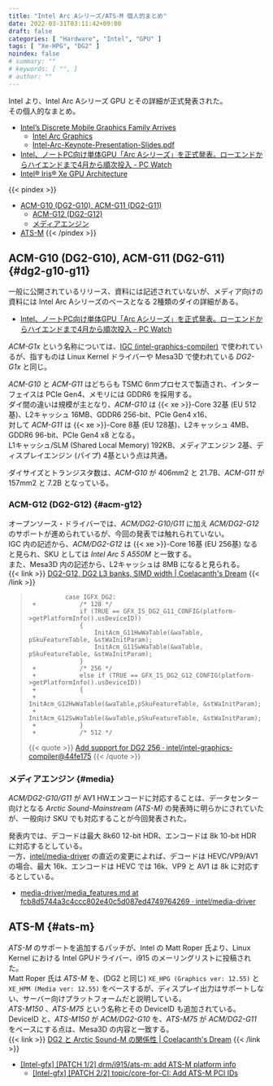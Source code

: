 ```yaml
---
title: "Intel Arc Aシリーズ/ATS-M 個人的まとめ"
date: 2022-03-31T03:11:42+09:00
draft: false
categories: [ "Hardware", "Intel", "GPU" ]
tags: [ "Xe-HPG", "DG2" ]
noindex: false
# summary: ""
# keywords: [ "", ]
# author: ""
---
```


Intel より、Intel Arc Aシリーズ GPU とその詳細が正式発表された。  
その個人的なまとめ。  

* [Intel’s Discrete Mobile Graphics Family Arrives](https://www.intel.com/content/www/us/en/newsroom/opinion/intel-discrete-mobile-graphics-family-arrives.html)
    * [Intel Arc Graphics](https://www.intel.com/content/www/us/en/newsroom/resources/intel-arc-graphics.html)
    * [Intel-Arc-Keynote-Presentation-Slides.pdf](https://download.intel.com/newsroom/2022/client-computing/Intel-Arc-Keynote-Presentation-Slides.pdf)
* [Intel、ノートPC向け単体GPU「Arc Aシリーズ」を正式発表。ローエンドからハイエンドまで4月から順次投入 - PC Watch](https://pc.watch.impress.co.jp/docs/news/1399221.html)
* [Intel® Iris® Xe GPU Architecture](https://www.intel.com/content/www/us/en/develop/documentation/oneapi-gpu-optimization-guide/top/xe-arch.html)

{{< pindex >}}
 * [ACM-G10 (DG2-G10), ACM-G11 (DG2-G11)](#dg2-g10-g11)
    * [ACM-G12 (DG2-G12)](#acm-g12)
    * [メディアエンジン](#media)
 * [ATS-M](#ats-m)
{{< /pindex >}}

## ACM-G10 (DG2-G10), ACM-G11 (DG2-G11) {#dg2-g10-g11}
一般に公開されているリリース、資料には記述されていないが、メディア向けの資料には Intel Arc Aシリーズのベースとなる 2種類のダイの詳細がある。  

* [Intel、ノートPC向け単体GPU「Arc Aシリーズ」を正式発表。ローエンドからハイエンドまで4月から順次投入 - PC Watch](https://pc.watch.impress.co.jp/docs/news/1399221.html)

*ACM-G1x* という名称については、[IGC (intel-graphics-compiler)](https://github.com/intel/intel-graphics-compiler) で使われているが、指すものは Linux Kernel ドライバーや Mesa3D で使われている *DG2-G1x* と同じ。  

*ACM-G10* と *ACM-G11* はどちらも TSMC 6nmプロセスで製造され、インターフェイスは PCIe Gen4、メモリには GDDR6 を採用する。  
ダイ間の違いは規模が主となり、*ACM-G10* は {{< xe >}}-Core 32基 (EU 512基)、L2キャッシュ 16MB、GDDR6 256-bit、PCIe Gen4 x16、  
対して *ACM-G11* は {{< xe >}}-Core 8基 (EU 128基)、L2キャッシュ 4MB、GDDR6 96-bit、PCIe Gen4 x8 となる。  
L1キャッシュ/SLM (Shared Local Memory) 192KB、メディアエンジン 2基、ディスプレイエンジン (パイプ) 4基という点は共通。  

ダイサイズとトランジスタ数は、*ACM-G10* が 406mm2 と 21.7B、*ACM-G11* が 157mm2 と 7.2B となっている。  

### ACM-G12 (DG2-G12) {#acm-g12}

オープンソース・ドライバーでは、*ACM/DG2-G10/G11* に加え *ACM/DG2-G12* のサポートが進められているが、今回の発表では触れられていない。  
IGC 内の記述から、*ACM/DG2-G12* は {{< xe >}}-Core 16基 (EU 256基) なると見られ、SKU としては *Intel Arc 5 A550M* と一致する。  
また、Mesa3D 内の記述から、L2キャッシュは 8MB になると見られる。  
{{< link >}} [DG2-G12, DG2 L3 banks, SIMD width | Coelacanth's Dream](/posts/2022/01/16/xe_hpg-hpc-eu-inst/#dg2-l3-banks) {{< /link >}}

 > 		         case IGFX_DG2:
 > 		+            /* 128 */
 > 		             if (TRUE == GFX_IS_DG2_G11_CONFIG(platform->getPlatformInfo().usDeviceID))
 > 		             {
 > 		                 InitAcm_G11HwWaTable(&waTable, pSkuFeatureTable, &stWaInitParam);
 > 		                 InitAcm_G11SwWaTable(&waTable, pSkuFeatureTable, &stWaInitParam);
 > 		             }
 > 		+            /* 256 */
 > 		+            else if (TRUE == GFX_IS_DG2_G12_CONFIG(platform->getPlatformInfo().usDeviceID))
 > 		+            {
 > 		+                InitAcm_G12HwWaTable(&waTable,pSkuFeatureTable, &stWaInitParam);
 > 		+                InitAcm_G12SwWaTable(&waTable,pSkuFeatureTable, &stWaInitParam);
 > 		+            }
 > 		+            /* 512 */
 >
 > {{< quote >}} [Add support for DG2 256 · intel/intel-graphics-compiler@44fe175](https://github.com/intel/intel-graphics-compiler/commit/44fe17526d180c1500e7038e025b82b027bddd9b) {{< /quote >}}

### メディアエンジン {#media}
*ACM/DG2-G10/G11* が AV1 HWエンコードに対応することは、データセンター向けとなる *Arctic Sound-Mainstream (ATS-M)* の発表時に明らかにされていたが、一般向け SKU でも対応することが今回発表された。  

発表内では、デコードは最大 8k60 12-bit HDR、エンコードは 8k 10-bit HDR に対応するとしている。  
一方、[intel/media-driver](https://github.com/intel/media-driver) の直近の変更によれば、デコードは HEVC/VP9/AV1 の場合、最大 16k、エンコードは HEVC では 16k、VP9 と AV1 は 8k に対応するとしている。  

* [media-driver/media_features.md at fcb8d5744a3c4ccc802e40c5d087ed4749764269 · intel/media-driver](https://github.com/intel/media-driver/blob/fcb8d5744a3c4ccc802e40c5d087ed4749764269/docs/media_features.md)

## ATS-M {#ats-m}

*ATS-M* のサポートを追加するパッチが、Intel の Matt Roper 氏より、Linux Kernel における Intel GPUドライバー、i915 のメーリングリストに投稿された。  
Matt Roper 氏は *ATS-M* を、(DG2 と同じ) `XE_HPG (Graphics ver: 12.55)` と `XE_HPM (Media ver: 12.55)` をベースするが、ディスプレイ出力はサポートしない、サーバー向けプラットフォームだと説明している。  
*ATS-M150* 、*ATS-M75* という名称とその DeviceID も追加されている。  
DeviceID と、*ATS-M150* が *ACM/DG2-G10* を、*ATS-M75* が *ACM/DG2-G11* をベースにする点は、Mesa3D の内容と一致する。  
{{< link >}} [DG2 と Arctic Sound-M の関係性 | Coelacanth's Dream](/posts/2022/02/05/dg2-ats_m/#m75-m150) {{< /link >}}

* [[Intel-gfx] [PATCH 1/2] drm/i915/ats-m: add ATS-M platform info](https://lists.freedesktop.org/archives/intel-gfx/2022-March/294043.html)
    * [[Intel-gfx] [PATCH 2/2] topic/core-for-CI: Add ATS-M PCI IDs](https://lists.freedesktop.org/archives/intel-gfx/2022-March/294044.html)
